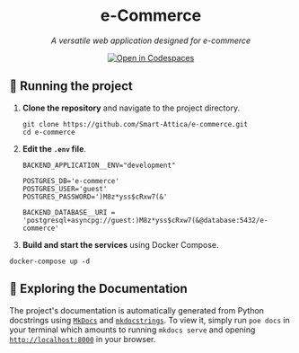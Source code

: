 <h1 align="center">e-Commerce</h1>

<p align="center"><em>A versatile web application designed for e-commerce</em></p>

<p align="center">
    <a href="https://vscode.dev/redirect?url=vscode://ms-vscode-remote.remote-containers/cloneInVolume?url=https://github.com/Smart-Attica/e-commerce">
        <img src="https://img.shields.io/static/v1?label=Dev%20Containers&message=Open&color=blue&logo=visualstudiocode" alt="Open in Codespaces" />
    </a>
</p>

## :rocket: Running the project

1. **Clone the repository** and navigate to the project directory.

   ```shell
   git clone https://github.com/Smart-Attica/e-commerce.git
   cd e-commerce
   ```

2. **Edit the `.env` file**.

    ```shell
    BACKEND_APPLICATION__ENV="development"

    POSTGRES_DB='e-commerce'
    POSTGRES_USER='guest'
    POSTGRES_PASSWORD=')M8z*yss$cRxw7(&'

    BACKEND_DATABASE__URI = 'postgresql+asyncpg://guest:)M8z*yss$cRxw7(&@database:5432/e-commerce'
    ```

 3. **Build and start the services** using Docker Compose.

   ```shell
   docker-compose up -d
   ```

## :book: Exploring the Documentation

The project's documentation is automatically generated from Python docstrings using [`MkDocs`](https://www.mkdocs.org/) and [`mkdocstrings`](https://mkdocstrings.github.io/). To view it, simply run `poe docs` in your terminal which amounts to running `mkdocs serve` and opening [`http://localhost:8000`](http://localhost:8000) in your browser.
